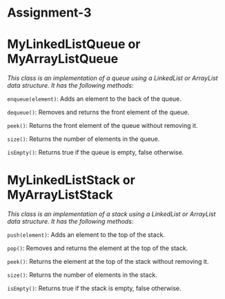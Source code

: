 # Assignment-3
# MyLinkedListQueue or MyArrayListQueue

*This class is an implementation of a queue using a LinkedList or ArrayList data structure. It has the following methods:*

`enqueue(element)`: Adds an element to the back of the queue.

`dequeue()`: Removes and returns the front element of the queue.

`peek()`: Returns the front element of the queue without removing it.

`size()`: Returns the number of elements in the queue.

`isEmpty()`: Returns true if the queue is empty, false otherwise.

# MyLinkedListStack or MyArrayListStack

*This class is an implementation of a stack using a LinkedList or ArrayList data structure. It has the following methods:*

`push(element)`: Adds an element to the top of the stack.

`pop()`: Removes and returns the element at the top of the stack.

`peek()`: Returns the element at the top of the stack without removing it.

`size()`: Returns the number of elements in the stack.

`isEmpty()`: Returns true if the stack is empty, false otherwise.
